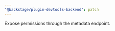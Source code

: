 ```yaml
---
'@backstage/plugin-devtools-backend': patch
---
```


Expose permissions through the metadata endpoint.
